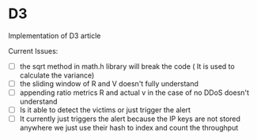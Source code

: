 # D3
Implementation of D3 article

Current Issues:
- [ ] the sqrt method in math.h library will break the code ( It is used to calculate the variance)
- [ ] the sliding window of R and V doesn't fully understand
- [ ] appending ratio metrics R and actual v in the case of no DDoS doesn't understand
- [ ] Is it able to detect the victims or just trigger the alert
- [ ] It currently just triggers the alert because the IP keys are not stored anywhere we just use their hash to index and count the throughput
